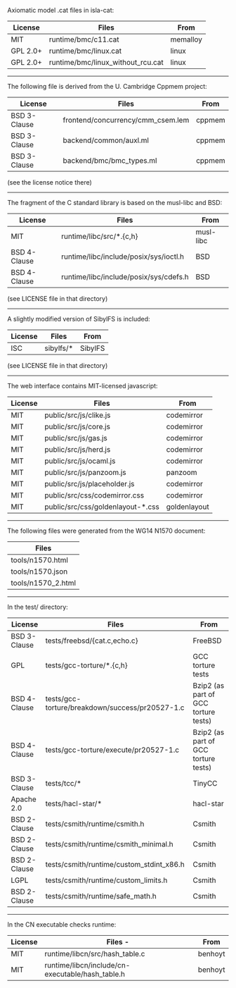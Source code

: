 Axiomatic model .cat files in isla-cat:

| License      | Files                             | From      |
| ------------ | --------------------------------- | --------- |
| MIT          | runtime/bmc/c11.cat               | memalloy  |
| GPL 2.0+     | runtime/bmc/linux.cat             | linux     |
| GPL 2.0+     | runtime/bmc/linux_without_rcu.cat | linux     |

---

The following file is derived from the U. Cambridge Cppmem project:

| License      | Files                             | From      |
| ------------ | --------------------------------- | --------- |
| BSD 3-Clause | frontend/concurrency/cmm_csem.lem | cppmem    |
| BSD 3-Clause | backend/common/auxl.ml            | cppmem    |
| BSD 3-Clause | backend/bmc/bmc_types.ml          | cppmem    |

(see the license notice there)

---

The fragment of the C standard library is based on the musl-libc and BSD:

| License      | Files                                  | From      |
| ------------ | -------------------------------------- | --------- |
| MIT          | runtime/libc/src/*.{c,h}               | musl-libc |
| BSD 4-Clause | runtime/libc/include/posix/sys/ioctl.h | BSD       |
| BSD 4-Clause | runtime/libc/include/posix/sys/cdefs.h | BSD       |

(see LICENSE file in that directory)

---

A slightly modified version of SibylFS is included:

| License      | Files                  | From      |
| ------------ | ---------------------- | --------- |
| ISC          | sibylfs/*              | SibylFS   |

(see LICENSE file in that directory)

---

The web interface contains MIT-licensed javascript:

| License | Files                              | From         |
| ------- | ---------------------------------- | ------------ |
| MIT     | public/src/js/clike.js             | codemirror   |
| MIT     | public/src/js/core.js              | codemirror   |
| MIT     | public/src/js/gas.js               | codemirror   |
| MIT     | public/src/js/herd.js              | codemirror   |
| MIT     | public/src/js/ocaml.js             | codemirror   |
| MIT     | public/src/js/panzoom.js           | panzoom      |
| MIT     | public/src/js/placeholder.js       | codemirror   |
| MIT     | public/src/css/codemirror.css      | codemirror   |
| MIT     | public/src/css/goldenlayout-\*.css | goldenlayout |

---

The following files were generated from the WG14 N1570 document:

| Files              |
| ------------------ |
| tools/n1570.html   |
| tools/n1570.json   |
| tools/n1570_2.html |

---

In the test/ directory:

| License      | Files                                           | From                                 |
| ------------ | ----------------------------------------------- | ------------------------------------ |
| BSD 3-Clause | tests/freebsd/{cat.c,echo.c}                    | FreeBSD                              |
| GPL          | tests/gcc-torture/*.{c,h}                       | GCC torture tests                    |
| BSD 4-Clause | tests/gcc-torture/breakdown/success/pr20527-1.c | Bzip2 (as part of GCC torture tests) |
| BSD 4-Clause | tests/gcc-torture/execute/pr20527-1.c           | Bzip2 (as part of GCC torture tests) |
| BSD 3-Clause | tests/tcc/*                                     | TinyCC                               |
| Apache 2.0   | tests/hacl-star/*                               | hacl-star                            |
| BSD 2-Clause | tests/csmith/runtime/csmith.h                   | Csmith                               |
| BSD 2-Clause | tests/csmith/runtime/csmith_minimal.h           | Csmith                               |
| BSD 2-Clause | tests/csmith/runtime/custom_stdint_x86.h        | Csmith                               |
| LGPL         | tests/csmith/runtime/custom_limits.h            | Csmith                               |
| BSD 2-Clause | tests/csmith/runtime/safe_math.h                | Csmith                               |

---

In the CN executable checks runtime:

| License      | Files                                          - | From                                 |
| ------------ | ------------------------------------------------ | ------------------------------------ |
| MIT          | runtime/libcn/src/hash_table.c                   | benhoyt                              |
| MIT          | runtime/libcn/include/cn-executable/hash_table.h | benhoyt                              |
